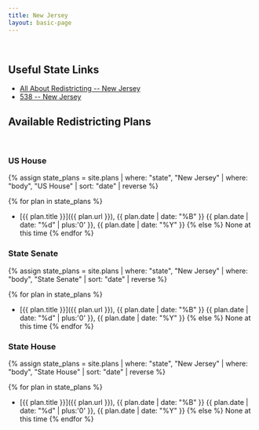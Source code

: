 ```yaml
---
title: New Jersey
layout: basic-page
---
```


<br>

Useful State Links
---

- [All About Redistricting -- New Jersey](https://redistricting.lls.edu/state/new-jersey/?cycle=2020&level=Congress&startdate=)
- [538 -- New Jersey](https://projects.fivethirtyeight.com/redistricting-2022-maps/new-jersey/)

Available Redistricting Plans
---

<br>

### US House

{% assign state_plans = site.plans | where: "state", "New Jersey" | where: "body", "US House" | sort: "date" | reverse %}

{% for plan in state_plans %}
- [{{ plan.title }}]({{ plan.url }}), {{ plan.date | date: "%B" }} {{ plan.date | date: "%d" | plus:'0' }}, {{ plan.date | date: "%Y" }}
{% else %}
None at this time
{% endfor %}

### State Senate

{% assign state_plans = site.plans | where: "state", "New Jersey" | where: "body", "State Senate" | sort: "date" | reverse %}

{% for plan in state_plans %}
- [{{ plan.title }}]({{ plan.url }}), {{ plan.date | date: "%B" }} {{ plan.date | date: "%d" | plus:'0' }}, {{ plan.date | date: "%Y" }}
{% else %}
None at this time
{% endfor %}


### State House

{% assign state_plans = site.plans | where: "state", "New Jersey" | where: "body", "State House" | sort: "date" | reverse %}

{% for plan in state_plans %}
- [{{ plan.title }}]({{ plan.url }}), {{ plan.date | date: "%B" }} {{ plan.date | date: "%d" | plus:'0' }}, {{ plan.date | date: "%Y" }}
{% else %}
None at this time
{% endfor %}
